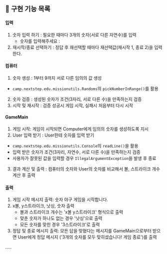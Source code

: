 ## 🚀 구현 기능 목록

#### 입력
1. 숫자 입력 하기 : 필요한 때마다 3개의 숫자(서로 다른 자연수)를 입력
   - 숫자를 입력해주세요 : 
2. 재시작/종료 선택하기 : 정답 후 재선택할 때마다 재선택값(재시작 1, 종료 2)을 입력한다.

#### 컴퓨터
1. 숫자 생성 : 1부터 9까지 서로 다른 임의의 값 생성
- `camp.nextstep.edu.missionutils.Randoms`의 `pickNumberInRange()`를 활용
2. 숫자 검증 : 생성된 숫자가 조건(3자리, 서로 다른 수)을 만족하는지 검증
3. 시작 및 재시작 : 검증 성공시 게임 시작, 실패시 처음부터 다시 시작


#### GameMain
1. 게임 시작: 게임이 시작되면 Computer에게 임의의 숫자를 생성하도록 지시
2. User 입력 받기 : User한테 숫자를 입력 받기
- `camp.nextstep.edu.missionutils.Console`의 `readLine()`을 활용
- 입력 받은 숫자가 조건(3자리, 자연수, 서로 다른 수)을 만족하는지 검증
- 사용자가 잘못된 값을 입력할 경우 `IllegalArgumentException`을 발생 후 종료
3. 결과 계산 및 출력 : 컴퓨터의 숫자와 User의 숫자를 비교해서 볼, 스트라이크 개수 계산 후 출력

#### 출력
1. 게임 시작 메시지 출력: 숫자 야구 게임을 시작합니다.
2. x볼, y스트라이크, 낫싱, 숫자 출력
   - 볼과 스트라이크 개수는 'x볼 y스트라이크' 형식으로 출력
   - 맞춘 숫자가 하나도 없는 경우 '낫싱'으로 출력
   - 모든 숫자를 맞힌 경우 '3스트라이크'로 출력
3. 정답 및 종료 메시지 출력: 모든 답을 맞혔다는 메시지를 GameMain으로부터 받으면 User에게 정답 메시지
   ('3개의 숫자를 모두 맞히셨습니다! 게임 종료')를 출력

.....